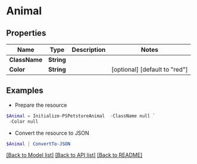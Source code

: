 # Animal
## Properties

Name | Type | Description | Notes
------------ | ------------- | ------------- | -------------
**ClassName** | **String** |  | 
**Color** | **String** |  | [optional] [default to "red"]

## Examples

- Prepare the resource
```powershell
$Animal = Initialize-PSPetstoreAnimal  -ClassName null `
 -Color null
```

- Convert the resource to JSON
```powershell
$Animal | ConvertTo-JSON
```

[[Back to Model list]](../README.md#documentation-for-models) [[Back to API list]](../README.md#documentation-for-api-endpoints) [[Back to README]](../README.md)

